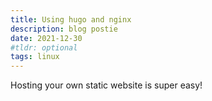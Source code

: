 ```yaml
---
title: Using hugo and nginx
description: blog postie
date: 2021-12-30
#tldr: optional
tags: linux
---
```


Hosting your own static website is super easy!
